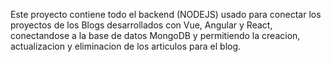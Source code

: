 Este proyecto contiene todo el backend (NODEJS) usado para conectar los proyectos de los Blogs desarrollados con Vue, Angular y React,
conectandose a la base de datos MongoDB y permitiendo la creacion, actualizacion y eliminacion de los articulos para el blog. 